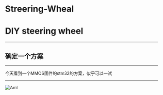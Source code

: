 # Streering-Wheal

# DIY steering wheel  
***
## 确定一个方案
***

今天看到一个MMOS固件的stm32的方案，似乎可以一试

***
![Aml](https://gimg2.baidu.com/image_search/src=http%3A%2F%2Fc-ssl.duitang.com%2Fuploads%2Fitem%2F201606%2F27%2F20160627225249_HuZ3c.thumb.400_0.jpeg&refer=http%3A%2F%2Fc-ssl.duitang.com&app=2002&size=f9999,10000&q=a80&n=0&g=0n&fmt=jpeg?sec=1628614020&t=6e697e166c60f99d56c28a08003a014e)
